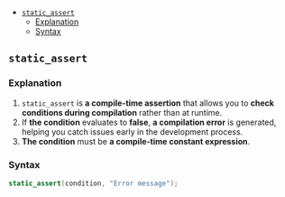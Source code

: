 <!-- vim-markdown-toc GFM -->

- [`static_assert`](#static_assert)
  - [Explanation](#explanation)
  - [Syntax](#syntax)

<!-- vim-markdown-toc -->

## `static_assert`

### Explanation

1. `static_assert` is **a compile-time assertion** that allows you to **check
   conditions during compilation** rather than at runtime.
2. If **the condition** evaluates to **false**, **a compilation error** is
   generated, helping you catch issues early in the development process.
3. **The condition** must be **a compile-time constant expression**.

### Syntax

```CPP
static_assert(condition, "Error message");
```
